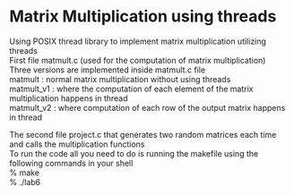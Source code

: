 # Matrix Multiplication using threads

Using POSIX thread library to implement matrix multiplication utilizing threads <br />
First file matmult.c (used for the computation of matrix multiplication) <br />
Three versions are implemented inside matmult.c file <br />
matmult : normal matrix multiplication without using threads<br />
matmult_v1 : where the computation of each element of the matrix multiplication happens in thread<br />
matmult_v2 : where computation of each row of the output matrix happens in thread<br />

The second file project.c that generates two random matrices each time and calls the multiplication functions<br />
To run the code all you need to do is running the makefile using the following commands in your shell<br />
% make <br />
% ./lab6 <br />
